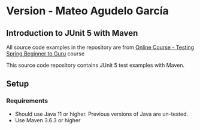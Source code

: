 # Version - Mateo Agudelo García

## Introduction to JUnit 5 with Maven

All source code examples in the repository are from [Online Course - Testing Spring Beginner to Guru](https://www.udemy.com/testing-spring-boot-beginner-to-guru/?couponCode=GITHUB_REPO) course

This source code repository contains JUnit 5 test examples with Maven.

## Setup
### Requirements
* Should use Java 11 or higher. Previous versions of Java are un-tested.
* Use Maven 3.6.3 or higher

